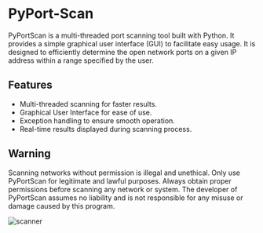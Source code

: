 # PyPort-Scan

PyPortScan is a multi-threaded port scanning tool built with Python. It provides a simple graphical user interface (GUI) to facilitate easy usage. It is designed to efficiently determine the open network ports on a given IP address within a range specified by the user.

## Features

* Multi-threaded scanning for faster results.
* Graphical User Interface for ease of use.
* Exception handling to ensure smooth operation.
* Real-time results displayed during scanning process.

## Warning 

Scanning networks without permission is illegal and unethical. Only use PyPortScan for legitimate and lawful purposes. Always obtain proper permissions before scanning any network or system. The developer of PyPortScan assumes no liability and is not responsible for any misuse or damage caused by this program.

![scanner](https://github.com/Kinginrob/PyPort-Scan/assets/89039139/a457f013-6a95-4278-bb49-9c1064da753a)
